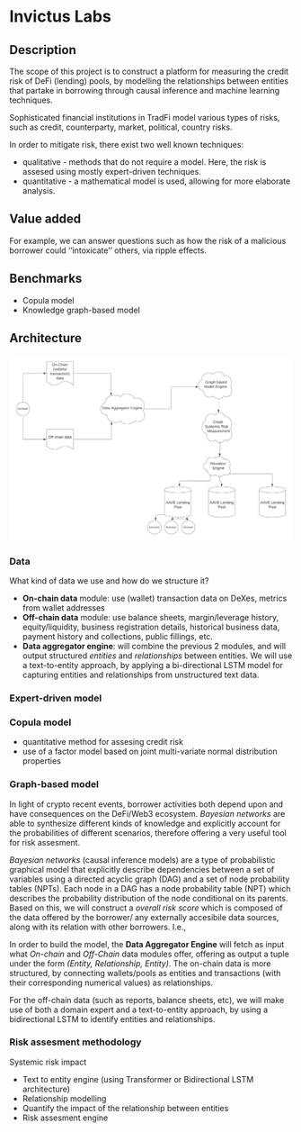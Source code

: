 # Invictus Labs

## Description ##

The scope of this project is to construct a platform for measuring the credit risk of DeFi (lending) pools, by modelling the relationships between entities that partake in borrowing through causal inference and machine learning techniques. 

Sophisticated financial institutions in TradFi model various types of risks, such as credit, counterparty, market, political, country risks. 

In order to mitigate risk, there exist two well known techniques:

- qualitative - methods that do not require a model. Here, the risk is assesed using mostly expert-driven techniques.
- quantitative - a mathematical model is used, allowing for more elaborate analysis.


## Value added ##
For example, we can answer questions such as how the risk of a malicious borrower could ‘’intoxicate’’ others, via ripple effects.
## Benchmarks ##
* Copula model
* Knowledge graph-based model

## Architecture ##
![image-description](assets/Invictus_Labs_overview_arch_1.png)




### Data ###

What kind of data we use and how do we structure it?



- **On-chain data** module: use (wallet) transaction data on DeXes, metrics from wallet addresses
- **Off-chain data** module: use balance sheets, margin/leverage history, equity/liquidity,  business registration details, historical business data, payment history and collections, public fillings, etc.
- **Data aggregator engine**: will combine the previous 2 modules, and will output structured *entities* and *relationships* between entities. We will use a text-to-entity approach, by applying a bi-directional LSTM model for capturing entities and relationships from unstructured text data.

### Expert-driven model ###


### Copula model ###
- quantitative method for assesing credit risk
- use of a factor model based on joint multi-variate normal distribution properties

### Graph-based model ###
In light of crypto recent events, borrower activities both depend upon and have consequences on the DeFi/Web3 ecosystem. *Bayesian networks* are able to synthesize different kinds of knowledge and explicitly account for the probabilities of different scenarios, therefore offering a very useful tool for risk assesment. 

*Bayesian networks* (causal inference models) are a type of probabilistic graphical model that explicitly describe
dependencies between a set of variables using a directed acyclic graph (DAG) and a set of
node probability tables (NPTs). Each node in a DAG has a node probability table (NPT) which describes the probability
distribution of the node conditional on its parents. Based on this, we will construct a *overall risk score* which is composed of the data offered by the borrower/ any externally accesibile data sources, along with its relation with other borrowers. I.e.,



In order to build the model, the **Data Aggregator Engine** will fetch as input what *On-chain* and *Off-Chain* data modules offer, offering as output a tuple under the form *(Entity, Relationship, Entity)*. The on-chain data is more structured, by connecting wallets/pools as entities  and transactions (with their corresponding numerical values) as relationships.

For the off-chain data (such as reports, balance sheets, etc), we will make use of both a domain expert and a text-to-entity approach, by using a bidirectional LSTM to identify entities and relationships. 


### Risk assesment methodology ###

Systemic risk impact 





* Text to entity engine (using Transformer or Bidirectional LSTM architecture)
* Relationship modelling
* Quantify the impact of the relationship between entities
* Risk assesment engine




